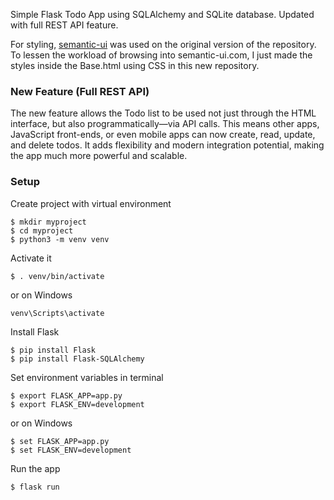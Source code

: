 Simple Flask Todo App using SQLAlchemy and SQLite database.
Updated with full REST API feature.

For styling, [semantic-ui](https://semantic-ui.com/) was used on the original version of the repository. 
To lessen the workload of browsing into semantic-ui.com, I just made the styles inside the Base.html using CSS in this new repository. 


### New Feature (Full REST API)
The new feature allows the Todo list to be used not just through the HTML interface, but also programmatically—via API calls.
This means other apps, JavaScript front-ends, or even mobile apps can now create, read, update, and delete todos.
It adds flexibility and modern integration potential, making the app much more powerful and scalable.


### Setup
Create project with virtual environment

```console
$ mkdir myproject
$ cd myproject
$ python3 -m venv venv
```

Activate it
```console
$ . venv/bin/activate
```

or on Windows
```console
venv\Scripts\activate
```

Install Flask
```console
$ pip install Flask
$ pip install Flask-SQLAlchemy
```

Set environment variables in terminal
```console
$ export FLASK_APP=app.py
$ export FLASK_ENV=development
```

or on Windows
```console
$ set FLASK_APP=app.py
$ set FLASK_ENV=development
```

Run the app
```console
$ flask run
```
